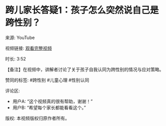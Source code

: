 # 跨儿家长答疑1：孩子怎么突然说自己是跨性别？

来源: YouTube

视频链接: [观看完整视频](https://www.youtube.com/watch?v=your_video_link) 

时长: 3:52

【备注】在视频中，讲解者讨论了关于孩子自我认同为跨性别的情况与应对策略。

赞同的标签: #跨性别 #儿童心理 #性别认同

评论区: 
- 用户A: “这个视频真的很有帮助，谢谢！”
- 用户B: “希望每个家长都能看看这个。”

版权: 本视频版权归原作者所有。